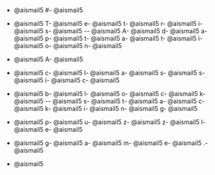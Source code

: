 - @aismail5
#- @aismail5
 - @aismail5
T- @aismail5
e- @aismail5
t- @aismail5
r- @aismail5
i- @aismail5
s- @aismail5
-- @aismail5
A- @aismail5
d- @aismail5
a- @aismail5
p- @aismail5
t- @aismail5
a- @aismail5
t- @aismail5
i- @aismail5
o- @aismail5
n- @aismail5

- @aismail5
A- @aismail5
 - @aismail5
c- @aismail5
l- @aismail5
a- @aismail5
s- @aismail5
s- @aismail5
i- @aismail5
c- @aismail5
 - @aismail5
b- @aismail5
l- @aismail5
o- @aismail5
c- @aismail5
k- @aismail5
-- @aismail5
s- @aismail5
t- @aismail5
a- @aismail5
c- @aismail5
k- @aismail5
i- @aismail5
n- @aismail5
g- @aismail5
 - @aismail5
p- @aismail5
u- @aismail5
z- @aismail5
z- @aismail5
l- @aismail5
e- @aismail5
 - @aismail5
g- @aismail5
a- @aismail5
m- @aismail5
e- @aismail5
.- @aismail5

- @aismail5
